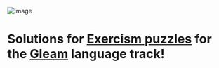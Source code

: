 ![image](https://github.com/user-attachments/assets/50c87eb5-b5ed-4c6e-83f2-bfca4ec8346f)

# Solutions for [Exercism puzzles](https://exercism.org/tracks/gleam) for the [Gleam](https://gleam.run/) language track!
